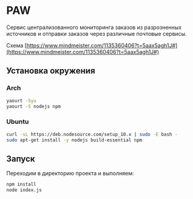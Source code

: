 # PAW
Сервис централизованного мониторинга заказов из разрозненных источников и отправки заказов через различные почтовые сервисы.

Схема [https://www.mindmeister.com/1135360406?t=5aax5agh1J#](https://www.mindmeister.com/1135360406?t=5aax5agh1J#)

## Установка окружения
### Arch
```bash
yaourt -Syu
yaourt -S nodejs npm
```
### Ubuntu
```bash
curl -sL https://deb.nodesource.com/setup_10.x | sudo -E bash -
sudo apt-get install -y nodejs build-essential npm
```
## Запуск
Переходим в директорию проекта и выполняем:
```bash
npm install
node index.js
```